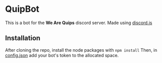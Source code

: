 # QuipBot

This is a bot for the **We Are Quips** discord server. Made using [discord.js](https://discord.js.org/#/)


## Installation

After cloning the repo, install the node packages with `npm install`
Then, in [config.json](./config.json) add your bot's token to the allocated space.   

